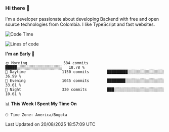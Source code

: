 ### Hi there 👋

I'm a developer passionate about developing Backend with free and open source technologies from Colombia. I like TypeScript and fast websites.

<!--START_SECTION:waka-->
![Code Time](http://img.shields.io/badge/Code%20Time-5%2C841%20hrs%2046%20mins-blue)

![Lines of code](https://img.shields.io/badge/From%20Hello%20World%20I%27ve%20Written-5.7%20million%20lines%20of%20code-blue)

**I'm an Early 🐤** 

```text
🌞 Morning                584 commits         █████░░░░░░░░░░░░░░░░░░░░   18.78 % 
🌆 Daytime                1150 commits        █████████░░░░░░░░░░░░░░░░   36.99 % 
🌃 Evening                1045 commits        ████████░░░░░░░░░░░░░░░░░   33.61 % 
🌙 Night                  330 commits         ███░░░░░░░░░░░░░░░░░░░░░░   10.61 % 
```


📊 **This Week I Spent My Time On** 

```text
🕑︎ Time Zone: America/Bogota
```


 Last Updated on 20/08/2025 18:57:09 UTC
<!--END_SECTION:waka-->
